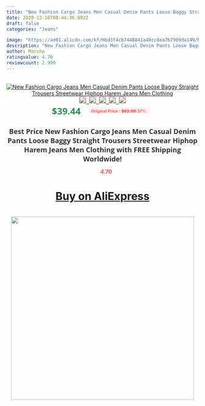 ```yaml
---
title: "New Fashion Cargo Jeans Men Casual Denim Pants Loose Baggy Straight Trousers Streetwear Hiphop Harem Jeans Men Clothing"
date: 2020-12-16T08:44:36.892Z
draft: false
categories: "Jeans"

image: "https://ae01.alicdn.com/kf/H6d3f4cb7448841a49cc8ea7b7909da149/New-Fashion-Cargo-Jeans-Men-Casual-Denim-Pants-Loose-Baggy-Straight-Trousers-Streetwear-Hiphop-Harem-Jeans.jpg"
description: "New Fashion Cargo Jeans Men Casual Denim Pants Loose Baggy Straight Trousers Streetwear Hiphop Harem Jeans Men Clothing"
author: Marsha
ratingvalue: 4.70
reviewcount: 2.999
---
```

<br>
<div style="text-align: center;">
<a href="https://s.click.aliexpress.com/e/_AVa5cv" target="_blank" rel="nofollow noopener noreferrer"><img alt="New Fashion Cargo Jeans Men Casual Denim Pants Loose Baggy Straight Trousers Streetwear Hiphop Harem Jeans Men Clothing" class="magnifier-image" src="https://ae01.alicdn.com/kf/H6d3f4cb7448841a49cc8ea7b7909da149/New-Fashion-Cargo-Jeans-Men-Casual-Denim-Pants-Loose-Baggy-Straight-Trousers-Streetwear-Hiphop-Harem-Jeans.jpg_640x640.jpg">
<br>
<img style="border:1px solid salmon" src="https://ae01.alicdn.com/kf/H6d3f4cb7448841a49cc8ea7b7909da149/New-Fashion-Cargo-Jeans-Men-Casual-Denim-Pants-Loose-Baggy-Straight-Trousers-Streetwear-Hiphop-Harem-Jeans.jpg_120x120.jpg">&nbsp;&nbsp;<img style="border:1px solid salmon" src="https://ae01.alicdn.com/kf/H3edbcd94802d4075bc71d9d9983f6e7db/New-Fashion-Cargo-Jeans-Men-Casual-Denim-Pants-Loose-Baggy-Straight-Trousers-Streetwear-Hiphop-Harem-Jeans.jpg_120x120.jpg">&nbsp;&nbsp;<img style="border:1px solid salmon" src="https://ae01.alicdn.com/kf/Hf8f196db71554ac6b018e0dc8788d4b9x/New-Fashion-Cargo-Jeans-Men-Casual-Denim-Pants-Loose-Baggy-Straight-Trousers-Streetwear-Hiphop-Harem-Jeans.jpg_120x120.jpg">&nbsp;&nbsp;<img style="border:1px solid salmon" src="https://ae01.alicdn.com/kf/Heb21b5565f6b4b57a4de151485f072e6a/New-Fashion-Cargo-Jeans-Men-Casual-Denim-Pants-Loose-Baggy-Straight-Trousers-Streetwear-Hiphop-Harem-Jeans.jpg_120x120.jpg">&nbsp;&nbsp;<img style="border:1px solid salmon" src="https://ae01.alicdn.com/kf/Hf43ca8f28ae84593b789a38544dcaa89n/New-Fashion-Cargo-Jeans-Men-Casual-Denim-Pants-Loose-Baggy-Straight-Trousers-Streetwear-Hiphop-Harem-Jeans.jpg_120x120.jpg"></a></div><br0>
<div style="text-align: center;"><span style="background-color: white; border: 0px; box-sizing: border-box; color: seagreen; display: inline-block; font-family: &quot;open sans&quot; , &quot;arial&quot; , &quot;helvetica&quot; , sans-serif , &quot;heiti&quot;; font-size: 24px; font-stretch: inherit; font-weight: 700; line-height: inherit; margin: 0px 10px 0px 0px; padding: 0px; vertical-align: middle;">$39.44 </span>
<span style="background: rgb(255 , 241 , 241); border-radius: 3px; border: 0px; box-sizing: border-box; color: #ff4747; display: inline-block; font-family: inherit; font-size: 12px; font-stretch: inherit; font-style: inherit; font-variant: inherit; font-weight: 600; line-height: inherit; margin: 0px; padding: 2px 5px; transform: scale(0.9); vertical-align: middle;">Original Price : <b style="text-decoration: line-through;">$62.60 </b> 37%&nbsp;&nbsp;</span></div>
<h1 style="color: #333333; display: inline-block; font-family: &quot;open sans&quot; , &quot;arial&quot; , &quot;helvetica&quot; , sans-serif , &quot;heiti&quot;; font-size: 18px; font-stretch: inherit; font-weight: 700; text-align: center;">Best Price New Fashion Cargo Jeans Men Casual Denim Pants Loose Baggy Straight Trousers Streetwear Hiphop Harem Jeans Men Clothing with FREE Shipping Worldwide!</h1>
<div style="color: #ff4747; text-align: center;">
<img src="https://4.bp.blogspot.com/-M0ZcTcb-5uY/XleCXlxnR4I/AAAAAAAAAEc/OrjgMkXV1oMQFaCRZj5HQwOCBcu3w1FegCPcBGAYYCw/s1600/star.png" style="height: 15px;">&nbsp;<b>4.70</b></div>
<div class="button_cont" align="center"><a class="buynow_a" href="https://s.click.aliexpress.com/e/_AVa5cv" target="_blank" rel="nofollow noopener noreferrer"><H1>Buy on AliExpress</H1></a></div><br>
<div class="separator" style="clear: both; text-align: center;">
<img src="https://lh3.googleusercontent.com/-pTy5HemUv9M/XlePHvY0dAI/AAAAAAAAAE4/0nX5iRUoIWY8eMW9Dpxeirr157OZliDIgCLcBGAsYHQ/s1600/badge.gif" width="480">
</div>
